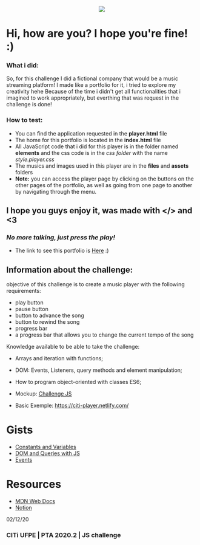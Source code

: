 <p align=center>
<img src="https://i.imgur.com/jOeqrIs.png"/>
</p>


# Hi, how are you? I hope you're fine! :)

### What i did: 
So, for this challenge I did a fictional company that would be a music streaming platform! 
I made like a portfolio for it, i tried to explore my creativity hehe
Because of the time i didn't get all functionalities that i imagined to work appropriately, but everthing that was request in the challenge is done!  

### How to test:
- You can find the application requested in the **player.html** file 
- The home for this portfolio is located in the **index.html** file
- All JavaScript code that i did for this player is in the folder named **elements** and the css code is in the *css folder* with the name *style.player.css*
- The musics and images used in this player are in the **files** and **assets** folders
- **Note:** you can access the player page by clicking on the buttons on the other pages of the portfolio, as well as going from one page to another by navigating through the menu. 


## I hope you guys enjoy it, was made with </> and <3

### *No more talking, just press the play!*

- The link to see this portfolio is [Here](https://shellyda.github.io/Music-Player-js/) :)


## Information about the challenge:
objective of this challenge is to create a music player with the following requirements:
 
 - play button
 - pause button
 - button to advance the song
 - button to rewind the song
 - progress bar
 - a progress bar that allows you to change the current tempo of the song

Knowledge available to be able to take the challenge:

- Arrays and iteration with functions;
- DOM: Events, Listeners, query methods and element manipulation;
- How to program object-oriented with classes ES6;

- Mockup: [Challenge JS](https://www.figma.com/file/UWCyOMrpFhyrVDiYHDS3By/desafio-js?node-id=0%3A1)
- Basic Exemple: https://citi-player.netlify.com/


# Gists
- [Constants and Variables](https://gist.github.com/jrmmendes/51c5e833860fdc942d7f3e5f1fb17d3a#file-const-var-let-md)
- [DOM and Queries with JS](https://gist.github.com/jrmmendes/51c5e833860fdc942d7f3e5f1fb17d3a#file-document-object-model-md)
- [Events](https://gist.github.com/jrmmendes/51c5e833860fdc942d7f3e5f1fb17d3a#file-events-md)

# Resources
- [MDN Web Docs](https://developer.mozilla.org/pt-BR)
- [Notion](https://www.notion.so/Js-2-a66831b9b73c4ecd8f4c4d3e8ce41f51)

02/12/20
### CITi UFPE | PTA 2020.2 | JS challenge 
